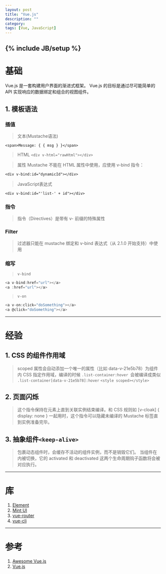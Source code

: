 ```yaml
---
layout: post
title: "Vue.js"
description: ""
category:
tags: [Vue, JavaScript]
---
```

{% include JB/setup %}
---

# 基础

>
Vue.js 是一套构建用户界面的渐进式框架。
Vue.js 的目标是通过尽可能简单的 API 实现响应的数据绑定和组合的视图组件。

## 1. 模板语法

### 插值

> 文本(Mustache语法)
>
`<span>Message: { { msg } }</span>`

> HTML
>`<div v-html="rawHtml"></div>`

> 属性
> Mustache 不能在 HTML 属性中使用，应使用 v-bind 指令：
>
`<div v-bind:id="dynamicId"></div>`

> JavaScript表达式
>
`<div v-bind:id="'list-' + id"></div>`

### 指令
>指令（Directives）是带有 v- 前缀的特殊属性

### Filter
>过滤器只能在 mustache 绑定和 v-bind 表达式（从 2.1.0 开始支持）中使用

### 缩写

>`v-bind`
>
```javascript
<a v-bind:href="url"></a>
<a :href="url"></a>
```

>`v-on`
>
```javascript
<a v-on:click="doSomething"></a>
<a @click="doSomething"></a>
```

---

# 经验

## 1. CSS 的组件作用域
>scoped 属性会自动添加一个唯一的属性（比如 data-v-21e5b78）为组件内 CSS 指定作用域，编译的时候 `.list-container:hover `会被编译成类似 `.list-container[data-v-21e5b78]:hover`
>`<style scoped></style>`

## 2. 页面闪烁
>这个指令保持在元素上直到关联实例结束编译。和 CSS 规则如 [v-cloak] { display: none } 一起用时，这个指令可以隐藏未编译的 Mustache 标签直到实例准备完毕。

## 3. 抽象组件`<keep-alive>`
><keep-alive> 包裹动态组件时，会缓存不活动的组件实例，而不是销毁它们。
>当组件在 <keep-alive> 内被切换，它的 activated 和 deactivated 这两个生命周期钩子函数将会被对应执行。

---

# 库
1. [Element](http://element.eleme.io/#/zh-CN)
2. [Mint UI](https://github.com/ElemeFE/mint-ui)
3. [vue-router](https://router.vuejs.org/zh-cn/)
3. [vue-cli](https://github.com/vuejs/vue-cli)

---

# 参考

1. [Awesome Vue.js](https://github.com/vuejs/awesome-vue#libraries--plugins)
2. [Vue.js](https://cn.vuejs.org/)
